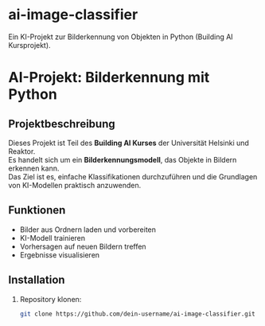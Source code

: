 # ai-image-classifier
Ein KI-Projekt zur Bilderkennung von Objekten in Python (Building AI Kursprojekt).
# AI-Projekt: Bilderkennung mit Python

## Projektbeschreibung
Dieses Projekt ist Teil des **Building AI Kurses** der Universität Helsinki und Reaktor.  
Es handelt sich um ein **Bilderkennungsmodell**, das Objekte in Bildern erkennen kann.  
Das Ziel ist es, einfache Klassifikationen durchzuführen und die Grundlagen von KI-Modellen praktisch anzuwenden.

## Funktionen
- Bilder aus Ordnern laden und vorbereiten
- KI-Modell trainieren
- Vorhersagen auf neuen Bildern treffen
- Ergebnisse visualisieren

## Installation
1. Repository klonen:
   ```bash
   git clone https://github.com/dein-username/ai-image-classifier.git
